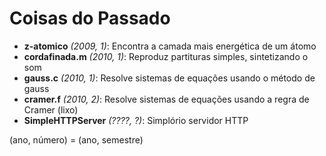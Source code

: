 Coisas do Passado
=================

* **z-atomico** _(2009, 1)_: Encontra a camada mais energética de um átomo
* **cordafinada.m** _(2010, 1)_: Reproduz partituras simples, sintetizando o som
* **gauss.c**  _(2010, 1)_: Resolve sistemas de equações usando o método de gauss
* **cramer.f** _(2010, 2)_: Resolve sistemas de equações usando a regra de Cramer (lixo)
* **SimpleHTTPServer** _(????, ?)_: Simplório servidor HTTP

(ano, número) = (ano, semestre)

